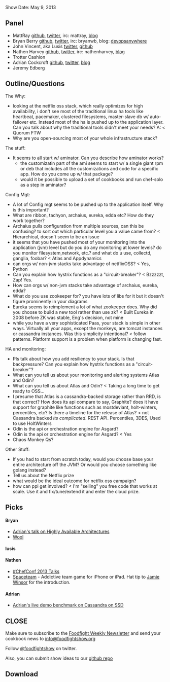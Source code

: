 Show Date:  May 9, 2013

Panel<a name="panel"></a>
-----

* MattRay [github](http://github.com/mattray), [twitter](http://twitter.com/mattray), irc: mattray, [blog](http://www.leastresistance.net/)
* Bryan Berry [github](http://github.com/bryanwb), [twitter](http://twitter.com/bryanwb), irc: bryanwb, blog: [devopsanywhere](http://devopsanywhere.blogspot.com)
* John Vincent, aka Lusis [twitter](https://twitter.com/#!/lusis), [github](https://github.com/lusis)
* Nathen Harvey [github](http://github.com/nathenharvey),
  [twitter](http://twitter.com/nathenharvey), irc: nathenharvey,
  [blog](http://nathenharvey.com)
* Trotter Cashion  
* Adrian Cockcroft [github](http://github.com/adrianco), [twitter](http://twitter.com/adrianco), [blog](http://perfcap.blogspot.com)
* Jeremy Edberg

Outline/Questions
-----------------

The Why: 
* looking at the netflix oss stack, which really optimizes for high
  availability, i don't see most of the traditional linux ha tools like
  heartbeat, pacemaker, clustered filesystems, master-slave db w/ auto-failover etc. Instead most of
  the ha is pushed up to the application layer. Can you talk about why
  the traditional tools didn't meet your needs? A: < Quorum FTW
* Why are you open-sourcing most of your whole infrastructure stack?

The stuff:

* It seems to all start w/ aminator. Can you describe how aminator
  works?
  * the customizatin part of the ami seems to start w/ a single giant
    rpm or deb that includes all the customizations and code for a
    specific app. How do you come up w/ that package?
  * would it be possible to upload a set of cookbooks and run
    chef-solo as a step in aminator?

Config Mgt:

* A lot of Config mgt seems to be pushed up to the application itself.
  Why  is this important?
* What are ribbon, tachyon, archaius, eureka, edda etc? How do they
  work together?
* Archaius pulls configuration from multiple sources, can this be
  confusing? to sort out which particular level you a value came from? < Hierarchical, doesn't seem to be an issue
* it seems that you have pushed most of your monitoring into the
  application (jvm) level but do you do any monitoring at lower levels? do you monitor
  filesystem,network, etc.? and what do u use, collectd, ganglia, foobar? < Atlas and Appdynamics
* can orgs w/ non-jvm stacks take advantage of netflixOSS? < Yes, Python
* Can you explain how hystrix functions as a "circuit-breaker"? < Bzzzzzt, Zap! Yes.
* How can orgs w/ non-jvm stacks take advantage of archaius, eureka, edda?
* What do you use zookeeper for? you have lots of libs for it but it
  doesn't figure prominently in your diagrams
* Eureka seems to reimplement a lot of what zookeeper does. Why did
  you choose to build a new tool rather than use zk?  < Built Eureka in 2008 before ZK was stable, Eng's decision, not mine
* while you have a very sophisticated Paas, your stack is simple in
  other ways. Virtually all your apps, except the monkeys, are tomcat
  instances or cassandra instances. Was this simplicity intentional? < follow patterns. Platform support is a problem when platform is changing fast.

HA and monitoring:

* Pls talk about how you add resiliency to your stack. Is that
  backpressure? Can you explain how hystrix functions as a "circuit-breaker"?
* What can you tell us about your monitoring and alerting systems Atlas and Odin?
* What can you tell us about Atlas and Odin? < Taking a long time to get ready to OSS...
* I presume that Atlas is a cassandra-backed storage rather than RRD,
is that correct? How does its api compare to say, Graphite? does it
have support for graphite like functions such as mostdeviant,
holt-winters, percentiles, etc? Is there a timeline for the release of
Atlas? < not Cassandra backed *its complicated*. REST API. Percentiles, 3DES, Used to use HoltWinters
* Odin is the api or orchestration engine for Asgard? 
* Odin is the api or orchestration engine for Asgard? < Yes 
* Chaos Monkey Qs?

Other Stuff:

* If you had to start from scratch today, would you choose base your entire
  architecture off the JVM? Or would you choose something like golang instead?
* Tell us about the Netflix prize
* what would be the ideal outcome for netflix oss campaign? 
* how can ppl get involved? < I'm "selling" you free code that works at scale. Use it and fix/tune/extend it and enter the cloud prize.

Picks<a name="picks"></a>
-----

#### Bryan  

* [Adrian's talk on Highly Available Architectures](http://www.youtube.com/watch?v=dekV3Oq7pH8)
* [Wool](http://www.amazon.com/Wool-Hugh-Howey/dp/1476733953)

#### lusis  

#### Nathen  

* [#ChefConf 2013 Talks](http://www.opscode.com/blog/chefconf-talks/)
* [Spaceteam](https://itunes.apple.com/us/app/spaceteam/id570510529?mt=8) - Addictive team game for iPhone or iPad.  Hat tip to [Jamie Winsor](https://twitter.com/resetexistence) for the introduction.

#### Adrian

* [Adrian's live demo benchmark on Cassandra on SSD](http://www.youtube.com/watch?v=Wo-zkUH1R8A&feature=youtu.be)
 


CLOSE
-----

Make sure to subscribe to the [Foodfight Weekly Newsletter](http://bit.ly/ffsmail) and send your cookbook
news to info@foodfightshow.org

Follow [@foodfightshow](http://twitter.com/foodfightshow) on twitter.

Also, you can submit show ideas to our [github repo](https://github.com/foodfight/showz)



Download
--------
